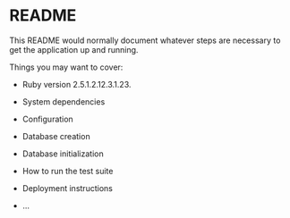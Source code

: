 # README

This README would normally document whatever steps are necessary to get the
application up and running.

Things you may want to cover:

* Ruby version
2.5.1.2.12.3.1.23.
* System dependencies

* Configuration

* Database creation

* Database initialization

* How to run the test suite


* Deployment instructions

* ...
